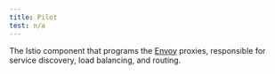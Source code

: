 ```yaml
---
title: Pilot
test: n/a
---
```

The Istio component that programs the [Envoy](/ko/docs/reference/glossary/#envoy) proxies, responsible for service discovery, load balancing, and routing.
